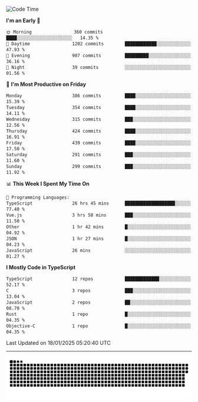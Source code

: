 <!--
<picture>
  <source
    srcset="https://github-readme-stats.vercel.app/api?username=kevinxft&show_icons=true&theme=dark"
    media="(prefers-color-scheme: dark)"
  />
  <source
    srcset="https://github-readme-stats.vercel.app/api?username=kevinxft&show_icons=true"
    media="(prefers-color-scheme: light), (prefers-color-scheme: no-preference)"
  />
  <img src="https://github-readme-stats.vercel.app/api?username=kevinxft&show_icons=true" />
</picture>
-->

<!--START_SECTION:waka-->
![Code Time](http://img.shields.io/badge/Code%20Time-3%2C041%20hrs%2049%20mins-blue)

**I'm an Early 🐤** 

```text
🌞 Morning                360 commits         ████░░░░░░░░░░░░░░░░░░░░░   14.35 % 
🌆 Daytime                1202 commits        ████████████░░░░░░░░░░░░░   47.93 % 
🌃 Evening                907 commits         █████████░░░░░░░░░░░░░░░░   36.16 % 
🌙 Night                  39 commits          ░░░░░░░░░░░░░░░░░░░░░░░░░   01.56 % 
```
📅 **I'm Most Productive on Friday** 

```text
Monday                   386 commits         ████░░░░░░░░░░░░░░░░░░░░░   15.39 % 
Tuesday                  354 commits         ████░░░░░░░░░░░░░░░░░░░░░   14.11 % 
Wednesday                315 commits         ███░░░░░░░░░░░░░░░░░░░░░░   12.56 % 
Thursday                 424 commits         ████░░░░░░░░░░░░░░░░░░░░░   16.91 % 
Friday                   439 commits         ████░░░░░░░░░░░░░░░░░░░░░   17.50 % 
Saturday                 291 commits         ███░░░░░░░░░░░░░░░░░░░░░░   11.60 % 
Sunday                   299 commits         ███░░░░░░░░░░░░░░░░░░░░░░   11.92 % 
```


📊 **This Week I Spent My Time On** 

```text
💬 Programming Languages: 
TypeScript               26 hrs 45 mins      ███████████████████░░░░░░   77.40 % 
Vue.js                   3 hrs 58 mins       ███░░░░░░░░░░░░░░░░░░░░░░   11.50 % 
Other                    1 hr 42 mins        █░░░░░░░░░░░░░░░░░░░░░░░░   04.92 % 
JSON                     1 hr 27 mins        █░░░░░░░░░░░░░░░░░░░░░░░░   04.23 % 
JavaScript               26 mins             ░░░░░░░░░░░░░░░░░░░░░░░░░   01.27 % 
```

**I Mostly Code in TypeScript** 

```text
TypeScript               12 repos            █████████████░░░░░░░░░░░░   52.17 % 
C                        3 repos             ███░░░░░░░░░░░░░░░░░░░░░░   13.04 % 
JavaScript               2 repos             ██░░░░░░░░░░░░░░░░░░░░░░░   08.70 % 
Rust                     1 repo              █░░░░░░░░░░░░░░░░░░░░░░░░   04.35 % 
Objective-C              1 repo              █░░░░░░░░░░░░░░░░░░░░░░░░   04.35 % 
```




 Last Updated on 18/01/2025 05:20:40 UTC
<!--END_SECTION:waka-->

---

<picture>
  <source media="(prefers-color-scheme: dark)" srcset="https://raw.githubusercontent.com/kevinxft/kevinxft/output/github-contribution-grid-snake-dark.svg">
  <source media="(prefers-color-scheme: light)" srcset="https://raw.githubusercontent.com/kevinxft/kevinxft/output/github-contribution-grid-snake.svg">
  <img alt="github contribution grid snake animation" src="https://raw.githubusercontent.com/kevinxft/kevinxft/output/github-contribution-grid-snake.svg">
</picture>